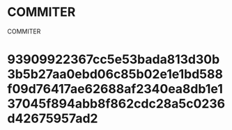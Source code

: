 # COMMITER
COMMITER






# 93909922367cc5e53bada813d30b3b5b27aa0ebd06c85b02e1e1bd588f09d76417ae62688af2340ea8db1e137045f894abb8f862cdc28a5c0236d42675957ad2
